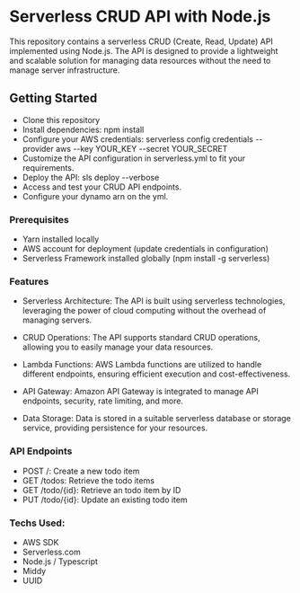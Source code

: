 # Serverless CRUD API with Node.js

This repository contains a serverless CRUD (Create, Read, Update) API implemented using Node.js. The API is designed to provide a lightweight and scalable solution for managing data resources without the need to manage server infrastructure.

## Getting Started
- Clone this repository
- Install dependencies: npm install
- Configure your AWS credentials: serverless config credentials --provider aws --key YOUR_KEY --secret YOUR_SECRET
- Customize the API configuration in serverless.yml to fit your requirements.
- Deploy the API: sls deploy --verbose
- Access and test your CRUD API endpoints.
- Configure your dynamo arn on the yml.

### Prerequisites
- Yarn installed locally
- AWS account for deployment (update credentials in configuration)
- Serverless Framework installed globally (npm install -g serverless)

### Features
- Serverless Architecture: The API is built using serverless technologies, leveraging the power of cloud computing without the overhead of managing servers.

- CRUD Operations: The API supports standard CRUD operations, allowing you to easily manage your data resources.

- Lambda Functions: AWS Lambda functions are utilized to handle different endpoints, ensuring efficient execution and cost-effectiveness.

- API Gateway: Amazon API Gateway is integrated to manage API endpoints, security, rate limiting, and more.

- Data Storage: Data is stored in a suitable serverless database or storage service, providing persistence for your resources.

### API Endpoints
- POST /: Create a new todo item
- GET /todos: Retrieve the todo items
- GET /todo/{id}: Retrieve an todo item by ID
- PUT /todo/{id}: Update an existing todo item

### Techs Used:
- AWS SDK
- Serverless.com
- Node.js / Typescript
- Middy
- UUID


